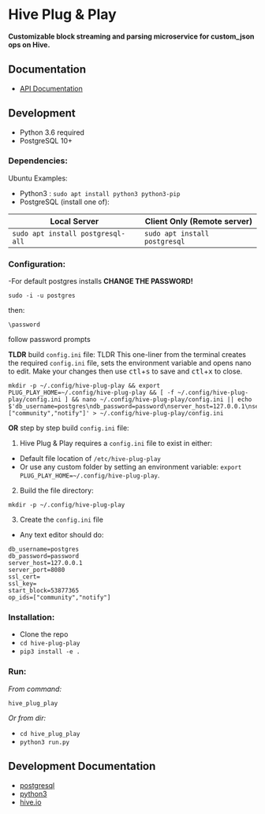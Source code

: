 # Hive Plug & Play

**Customizable block streaming and parsing microservice for custom_json ops on Hive.**


## Documentation

- [API Documentation](/docs/api/api.md)

## Development

- Python 3.6 required
- PostgreSQL 10+

### Dependencies:
Ubuntu Examples:
- Python3 : `sudo apt install python3 python3-pip`
- PostgreSQL (install one of):

| Local Server  | Client Only (Remote server) |
| ------------- | ------------- |
| ```sudo apt install postgresql-all```  | ```sudo apt install postgresql```  |

### Configuration:
-For default postgres installs **CHANGE THE PASSWORD!**
```
sudo -i -u postgres
```
then:
```
\password
```
follow password prompts

**TLDR** build `config.ini` file:
TLDR This one-liner from the terminal creates the required `config.ini` file, sets the environment variable and opens nano to edit. Make your changes then use <kbd>ctl</kbd>+<kbd>s</kbd> to save and <kbd>ctl</kbd>+<kbd>x</kbd> to close.
```
mkdir -p ~/.config/hive-plug-play && export PLUG_PLAY_HOME=~/.config/hive-plug-play && [ -f ~/.config/hive-plug-play/config.ini ] && nano ~/.config/hive-plug-play/config.ini || echo $'db_username=postgres\ndb_password=password\nserver_host=127.0.0.1\nserver_port=8080\nssl_cert=\nssl_key=\nstart_block=53877365\nop_ids=["community","notify"]' > ~/.config/hive-plug-play/config.ini 
```

**OR** step by step build `config.ini` file:

1. Hive Plug & Play requires a `config.ini` file to exist in either:
  - Default file location of `/etc/hive-plug-play` 
  - Or use any custom folder by setting an environment variable: `export PLUG_PLAY_HOME=~/.config/hive-plug-play`.
2. Build the file directory:
```
mkdir -p ~/.config/hive-plug-play
```
3. Create the `config.ini` file 
  - Any text editor should do:
```
db_username=postgres
db_password=password
server_host=127.0.0.1
server_port=8080
ssl_cert=
ssl_key=
start_block=53877365
op_ids=["community","notify"]
```

### Installation:

- Clone the repo
- `cd hive-plug-play`
- `pip3 install -e .`

### Run:

*From command:*

`hive_plug_play`

*Or from dir:*

- `cd hive_plug_play`
- `python3 run.py`

## Development Documentation

- [postgresql](https://www.postgresql.org/docs/)
- [python3](https://docs.python.org/3/)
- [hive.io](https://developers.hive.io/)
